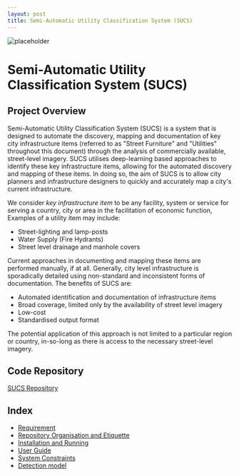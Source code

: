 ```yaml
---
layout: post
title: Semi-Automatic Utility Classification System (SUCS)
---
```

![placeholder](http://osvz68mjl.bkt.clouddn.com/cover2.gif)

# Semi-Automatic Utility Classification System (SUCS)

## Project Overview

Semi-Automatic Utility Classification System (SUCS) is a system that is designed to automate the discovery, mapping and documentation of key city infrastructure items (referred to as "Street Furniture" and "Utilities" throughout this document) through the analysis of commercially available, street-level imagery.
SUCS utilises deep-learning based approaches to identify these key infrastructure items, allowing for the automated discovery and mapping of these items.
In doing so, the aim of SUCS is to allow city planners and infrastructure designers to quickly and accurately map a city's current infrastructure.

We consider *key infrastructure item* to be any facility, system or service for serving a country, city or area in the facilitation of economic function,
Examples of a utility item may include:

* Street-lighting and lamp-posts
* Water Supply (Fire Hydrants)
* Street level drainage and manhole covers

Current approaches in documenting and mapping these items are performed manually, if at all.
Generally, city level infrastructure is sporadically detailed using non-standard and inconsistent forms of documentation.
The benefits of SUCS are:

* Automated identification and documentation of infrastructure items
* Broad coverage, limited only by the availability of street level imagery 
* Low-cost
* Standardised output format

The potential application of this approach is not limited to a particular region or country, in-so-long as there is access to the necessary street-level imagery.

## Code Repository 
[SUCS Repository](https://github.com/yehan-xiao/SUCS)


## Index

* [Requirement](general/requirement.md)
* [Repository Organisation and Etiquette](general/repository_organisation_and_etiquette.md)
* [Installation and Running](general/installation_and_running.md)
* [User Guide](general/user_guide.md)
* [System Constraints](general/system_constraints.md)
* [Detection model](https://github.com/yehan-xiao/utility-detection-tool.git)